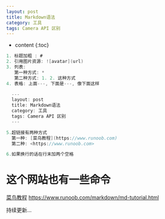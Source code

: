 ```yaml
---
layout: post
title: Markdown语法
category: 工具
tags: Camera API 区别
---
```

* content
{:toc}

```java
1. 标题加粗 : #
2. 引用图片资源: ![avatar](url)
3. 列表:
   第一种方式: *
   第二种方式: 1. 2. 这种方式
4. 表格: 上面---, 下面是---, 像下面这样

  ---
  layout: post
  title: Markdown语法
  category: 工具
  tags: Camera API 区别
  ---

5.超链接有两种方式
  第一种: [菜鸟教程](https://www.runoob.com)
  第二种: <https://www.runoob.com>

6.如果换行的话在行末加两个空格
```

# 这个网站也有一些命令
[菜鸟教程](https://www.runoob.com/markdown/md-tutorial.html)
<https://www.runoob.com/markdown/md-tutorial.html>


持续更新...
